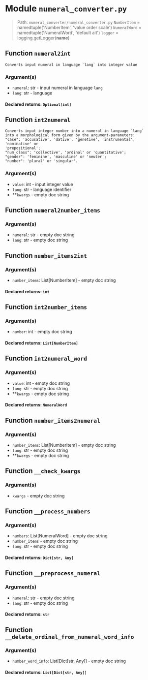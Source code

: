 # Module `numeral_converter.py`
> Path: `numeral_converter/numeral_converter.py`
`NumberItem` = namedtuple('NumberItem', 'value order scale')
`NumeralWord` = namedtuple('NumeralWord', 'default alt')
`logger` = logging.getLogger(__name__)
## Function  `numeral2int`
```text
Converts input numeral in language `lang` into integer value
```
        
### Argument(s)
+ `numeral`: str - input numeral in language `lang`
+ `lang`: str - language
#### Declared returns: `Optional[int]`
## Function  `int2numeral`
```text
Converts input integer number into a numeral in language `lang`
into a morphological form given by the argument-parameters:
"case": 'accusative', 'dative', 'genetive', 'instrumental', 'nominative' or
'prepositional';
"num_class": 'collective', 'ordinal' or 'quantitative';
"gender": 'feminine', 'masculine' or 'neuter';
"number": 'plural' or 'singular'.
```
        
### Argument(s)
+ `value`: int - input integer value
+ `lang`: str - language identifier
+ **`kwargs` - empty doc string
## Function  `numeral2number_items`
### Argument(s)
+ `numeral`: str - empty doc string
+ `lang`: str - empty doc string
## Function  `number_items2int`
### Argument(s)
+ `number_items`: List[NumberItem] - empty doc string
#### Declared returns: `int`
## Function  `int2number_items`
### Argument(s)
+ `number`: int - empty doc string
#### Declared returns: `List[NumberItem]`
## Function  `int2numeral_word`
### Argument(s)
+ `value`: int - empty doc string
+ `lang`: str - empty doc string
+ **`kwargs` - empty doc string
#### Declared returns: `NumeralWord`
## Function  `number_items2numeral`
### Argument(s)
+ `number_items`: List[NumberItem] - empty doc string
+ `lang`: str - empty doc string
+ **`kwargs` - empty doc string
## Function  `__check_kwargs`
### Argument(s)
+ `kwargs` - empty doc string
## Function  `__process_numbers`
### Argument(s)
+ `numbers`: List[NumeralWord] - empty doc string
+ `number_items` - empty doc string
+ `lang`: str - empty doc string
#### Declared returns: `Dict[str, Any]`
## Function  `__preprocess_numeral`
### Argument(s)
+ `numeral`: str - empty doc string
+ `lang`: str - empty doc string
#### Declared returns: `str`
## Function  `__delete_ordinal_from_numeral_word_info`
### Argument(s)
+ `number_word_info`: List[Dict[str, Any]] - empty doc string
#### Declared returns: `List[Dict[str, Any]]`